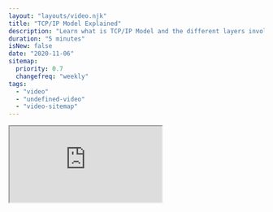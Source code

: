 ```yaml
---
layout: "layouts/video.njk"
title: "TCP/IP Model Explained"
description: "Learn what is TCP/IP Model and the different layers involved."
duration: "5 minutes"
isNew: false
date: "2020-11-06"
sitemap:
  priority: 0.7
  changefreq: "weekly"
tags:
  - "video"
  - "undefined-video"
  - "video-sitemap"
---
```


<iframe class="w-full aspect-video mb-5" src="https://www.youtube.com/embed/F5rni9fr1yE" title="TCP/IP Model Explained"></iframe>
